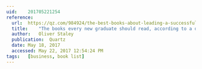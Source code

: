 ```yaml
---
uid:	201705221254
reference:
  url:	https://qz.com/984924/the-best-books-about-leading-a-successful-life-for-new-graduates-according-to-a-dozen-business-leaders/
  title:	"The books every new graduate should read, according to a dozen business leaders"
  author:	Oliver Staley
  publication:	Quartz
  date:	May 18, 2017
  accessed:	May 22, 2017 12:54:24 PM
tags:	[business, book list]
---
```

